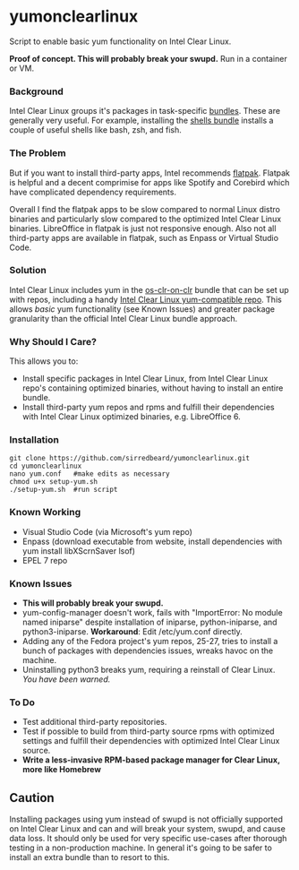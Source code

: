 # yumonclearlinux
Script to enable basic yum functionality on Intel Clear Linux.

**Proof of concept. This will probably break your swupd.** Run in a container or VM.

### Background

Intel Clear Linux groups it's packages in task-specific [bundles](https://clearlinux.org/documentation/clear-linux/reference/bundles/available-bundles). These are generally very useful. For example, installing the [shells bundle](https://github.com/clearlinux/clr-bundles/blob/master/bundles/shells) installs a couple of useful shells like bash, zsh, and fish.

### The Problem

But if you want to install third-party apps, Intel recommends [flatpak](https://clearlinux.org/documentation/clear-linux/tutorials/flatpak). Flatpak is helpful and a decent comprimise for apps like Spotify and Corebird which have complicated dependency requirements.

Overall I find the flatpak apps to be slow compared to normal Linux distro binaries and particularly slow compared to the optimized Intel Clear Linux binaries. LibreOffice in flatpak is just not responsive enough. Also not all third-party apps are available in flatpak, such as Enpass or Virtual Studio Code.

### Solution

Intel Clear Linux includes yum in the [os-clr-on-clr](https://github.com/clearlinux/clr-bundles/blob/master/bundles/os-clr-on-clr) bundle that can be set up with repos, including a handy [Intel Clear Linux yum-compatible repo](https://download.clearlinux.org/current/x86_64/os/). This allows *basic* yum functionality (see Known Issues) and greater package granularity than the official Intel Clear Linux bundle approach.

### Why Should I Care?

This allows you to:

* Install specific packages in Intel Clear Linux, from Intel Clear Linux repo's containing optimized binaries, without having to install an entire bundle.
* Install third-party yum repos and rpms and fulfill their dependencies with Intel Clear Linux optimized binaries, e.g. LibreOffice 6. 

### Installation

```
git clone https://github.com/sirredbeard/yumonclearlinux.git
cd yumonclearlinux
nano yum.conf	#make edits as necessary
chmod u+x setup-yum.sh
./setup-yum.sh	#run script
```
 
### Known Working

* Visual Studio Code (via Microsoft's yum repo)
* Enpass (download executable from website, install dependencies with yum install libXScrnSaver lsof)
* EPEL 7 repo

### Known Issues

* **This will probably break your swupd.**
* yum-config-manager doesn't work, fails with "ImportError: No module named iniparse" despite installation of iniparse, python-iniparse, and python3-iniparse. **Workaround**: Edit /etc/yum.conf directly.
* Adding any of the Fedora project's yum repos, 25-27, tries to install a bunch of packages with dependencies issues, wreaks havoc on the machine.
* Uninstalling python3 breaks yum, requiring a reinstall of Clear Linux. *You have been warned.*

### To Do

* Test additional third-party repositories.
* Test if possible to build from third-party source rpms with optimized settings and fulfill their dependencies with optimized Intel Clear Linux source.
* **Write a less-invasive RPM-based package manager for Clear Linux, more like Homebrew**

## Caution

Installing packages using yum instead of swupd is not officially supported on Intel Clear Linux and can and will break your system, swupd, and cause data loss. It should only be used for very specific use-cases after thorough testing in a non-production machine. In general it's going to be safer to install an extra bundle than to resort to this.
